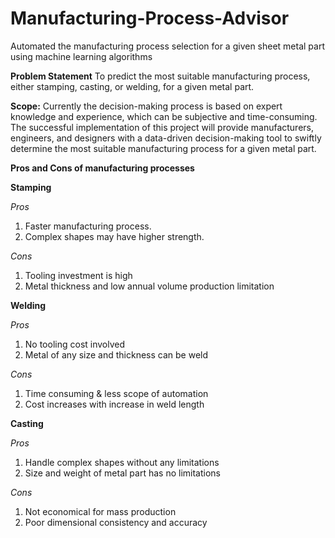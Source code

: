 # Manufacturing-Process-Advisor
Automated the manufacturing process selection for a given sheet metal part using machine learning algorithms

**Problem Statement**
To predict the most suitable manufacturing process, either stamping, casting, or welding, for a given metal part.

**Scope:**
Currently the decision-making process is based on expert knowledge and experience, which can be subjective and time-consuming.
The successful implementation of this project will provide manufacturers, engineers, and designers with a data-driven decision-making tool to swiftly determine the most suitable manufacturing process for a given metal part.

**Pros and Cons of manufacturing processes**

**Stamping**

_Pros_

1. Faster manufacturing process.
2. Complex shapes may have higher strength.

_Cons_

1. Tooling investment is high
2. Metal thickness and low annual volume production limitation

**Welding**

_Pros_

1. No tooling cost involved
2. Metal of any size and thickness can be weld

_Cons_

1. Time consuming & less scope of automation
2. Cost increases with increase in weld length

**Casting**

_Pros_

1. Handle complex shapes without any limitations
2. Size and weight of metal part has no limitations

_Cons_

1. Not economical for mass production
2. Poor dimensional consistency and accuracy






